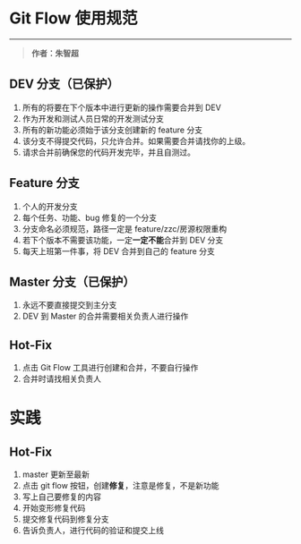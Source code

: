 # Git Flow 使用规范

---

>**作者：朱智超**

## DEV 分支（已保护）

1. 所有的将要在下个版本中进行更新的操作需要合并到 DEV
2. 作为开发和测试人员日常的开发测试分支
3. 所有的新功能必须始于该分支创建新的 feature 分支
4. 该分支不得提交代码，只允许合并。如果需要合并请找你的上级。
5. 请求合并前确保您的代码开发完毕，并且自测过。

## Feature 分支

1. 个人的开发分支
2. 每个任务、功能、bug 修复的一个分支
3. 分支命名必须规范，路径一定是  feature/zzc/房源权限重构
4. 若下个版本不需要该功能，一定**一定不能**合并到 DEV 分支
5. 每天上班第一件事，将 DEV 合并到自己的 feature 分支

## Master 分支（已保护）

1. 永远不要直接提交到主分支
2. DEV 到 Master 的合并需要相关负责人进行操作

## Hot-Fix

1. 点击 Git Flow 工具进行创建和合并，不要自行操作
2. 合并时请找相关负责人


# 实践
## Hot-Fix
1. master 更新至最新
2. 点击 git flow 按钮，创建**修复**，注意是修复，不是新功能
3. 写上自己要修复的内容
4. 开始变形修复代码
5. 提交修复代码到修复分支
6. 告诉负责人，进行代码的验证和提交上线
